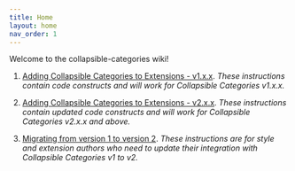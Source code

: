 ```yaml
---
title: Home
layout: home
nav_order: 1
---
```


Welcome to the collapsible-categories wiki!

1. [Adding Collapsible Categories to Extensions - v1.x.x](v1xx.html). _These instructions contain code constructs and will work for Collapsible Categories v1.x.x._

2. [Adding Collapsible Categories to Extensions - v2.x.x](v2xx.html). _These instructions contain updated code constructs and will work for Collapsible Categories v2.x.x and above._

3. [Migrating from version 1 to version 2](migrating.html). _These instructions are for style and extension authors who need to update their integration with Collapsible Categories v1 to v2._
